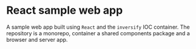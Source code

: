 # React sample web app

A sample web app built using `React` and the `inversify` IOC container. The repository is a monorepo, container a shared components package and a browser and server app.
